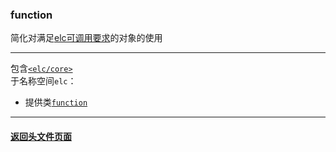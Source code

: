 ### function  
简化对满足[elc可调用要求](../../concept/call_request.md)的对象的使用  

______

包含[`<elc/core>`](../core/index.md)   
于名称空间`elc`：  
- 提供类[`function`](./function.md)  

______

#### [返回头文件页面](../index.md)  

